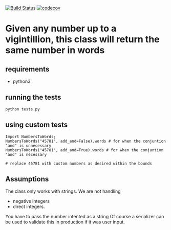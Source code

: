 [![Build Status](https://travis-ci.org/Telewa/number_to_words.svg?branch=master)](https://travis-ci.org/Telewa/number_to_words)
[![codecov](https://codecov.io/gh/Telewa/number_to_words/branch/master/graph/badge.svg)](https://codecov.io/gh/Telewa/number_to_words)

# Given any number up to a vigintillion, this class will return the same number in words

## requirements
- python3 

## running the tests
```python tests.py```

## using custom tests
```
Import NumbersToWords;
NumbersToWords("45781", add_and=False).words # for when the conjuntion "and" is unnecessary
NumbersToWords("45781", add_and=True).words # for when the conjuntion "and" is necessary

# replace 45781 with custom numbers as desired within the bounds
```

## Assumptions
The class only works with strings. We are not handling
- negative integers
- direct integers. 

You have to pass the number intented as a string
Of course a serializer can be used to validate this in production
if it was user input.

